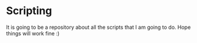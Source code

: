 # Scripting
It is going to be a repository about all the scripts that I am going to do. Hope things will work fine :)
